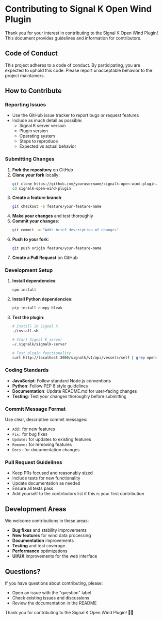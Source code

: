 # Contributing to Signal K Open Wind Plugin

Thank you for your interest in contributing to the Signal K Open Wind Plugin! This document provides guidelines and information for contributors.

## Code of Conduct

This project adheres to a code of conduct. By participating, you are expected to uphold this code. Please report unacceptable behavior to the project maintainers.

## How to Contribute

### Reporting Issues

- Use the GitHub issue tracker to report bugs or request features
- Include as much detail as possible:
  - Signal K server version
  - Plugin version
  - Operating system
  - Steps to reproduce
  - Expected vs actual behavior

### Submitting Changes

1. **Fork the repository** on GitHub
2. **Clone your fork** locally:
   ```bash
   git clone https://github.com/yourusername/signalk-open-wind-plugin.git
   cd signalk-open-wind-plugin
   ```
3. **Create a feature branch**:
   ```bash
   git checkout -b feature/your-feature-name
   ```
4. **Make your changes** and test thoroughly
5. **Commit your changes**:
   ```bash
   git commit -m "Add: brief description of changes"
   ```
6. **Push to your fork**:
   ```bash
   git push origin feature/your-feature-name
   ```
7. **Create a Pull Request** on GitHub

### Development Setup

1. **Install dependencies**:
   ```bash
   npm install
   ```

2. **Install Python dependencies**:
   ```bash
   pip install numpy bleak
   ```

3. **Test the plugin**:
   ```bash
   # Install in Signal K
   ./install.sh
   
   # Start Signal K server
   ~/.signalk/signalk-server
   
   # Test plugin functionality
   curl http://localhost:3000/signalk/v1/api/vessels/self | grep open-wind
   ```

### Coding Standards

- **JavaScript**: Follow standard Node.js conventions
- **Python**: Follow PEP 8 style guidelines
- **Documentation**: Update README.md for user-facing changes
- **Testing**: Test your changes thoroughly before submitting

### Commit Message Format

Use clear, descriptive commit messages:
- `Add:` for new features
- `Fix:` for bug fixes
- `Update:` for updates to existing features
- `Remove:` for removing features
- `Docs:` for documentation changes

### Pull Request Guidelines

- Keep PRs focused and reasonably sized
- Include tests for new functionality
- Update documentation as needed
- Ensure all tests pass
- Add yourself to the contributors list if this is your first contribution

## Development Areas

We welcome contributions in these areas:

- **Bug fixes** and stability improvements
- **New features** for wind data processing
- **Documentation** improvements
- **Testing** and test coverage
- **Performance** optimizations
- **UI/UX** improvements for the web interface

## Questions?

If you have questions about contributing, please:
- Open an issue with the "question" label
- Check existing issues and discussions
- Review the documentation in the README

Thank you for contributing to the Signal K Open Wind Plugin! 🚢⛵
